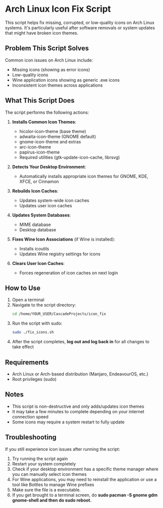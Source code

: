# Arch Linux Icon Fix Script

This script helps fix missing, corrupted, or low-quality icons on Arch Linux systems. It's particularly useful after software removals or system updates that might have broken icon themes.

## Problem This Script Solves

Common icon issues on Arch Linux include:
- Missing icons (showing as error icons)
- Low-quality icons
- Wine application icons showing as generic .exe icons
- Inconsistent icon themes across applications

## What This Script Does

The script performs the following actions:

1. **Installs Common Icon Themes**:
   - hicolor-icon-theme (base theme)
   - adwaita-icon-theme (GNOME default)
   - gnome-icon-theme and extras
   - arc-icon-theme
   - papirus-icon-theme
   - Required utilities (gtk-update-icon-cache, librsvg)

2. **Detects Your Desktop Environment**:
   - Automatically installs appropriate icon themes for GNOME, KDE, XFCE, or Cinnamon

3. **Rebuilds Icon Caches**:
   - Updates system-wide icon caches
   - Updates user icon caches

4. **Updates System Databases**:
   - MIME database
   - Desktop database

5. **Fixes Wine Icon Associations** (if Wine is installed):
   - Installs icoutils
   - Updates Wine registry settings for icons

6. **Clears User Icon Caches**:
   - Forces regeneration of icon caches on next login

## How to Use

1. Open a terminal
2. Navigate to the script directory:
   ```bash
   cd /home/YOUR_USER/CascadeProjects/icon_fix
   ```
3. Run the script with sudo:
   ```bash
   sudo ./fix_icons.sh
   ```
4. After the script completes, **log out and log back in** for all changes to take effect

## Requirements

- Arch Linux or Arch-based distribution (Manjaro, EndeavourOS, etc.)
- Root privileges (sudo)

## Notes

- This script is non-destructive and only adds/updates icon themes
- It may take a few minutes to complete depending on your internet connection speed
- Some icons may require a system restart to fully update

## Troubleshooting

If you still experience icon issues after running the script:

1. Try running the script again
2. Restart your system completely
3. Check if your desktop environment has a specific theme manager where you can manually select icon themes
4. For Wine applications, you may need to reinstall the application or use a tool like Bottles to manage Wine prefixes
5. Make sure the file is a executable.
6. If you get brought to a terminal screen, do **sudo pacman -S gnome gdm gnome-shell and then do sudo reboot.**
